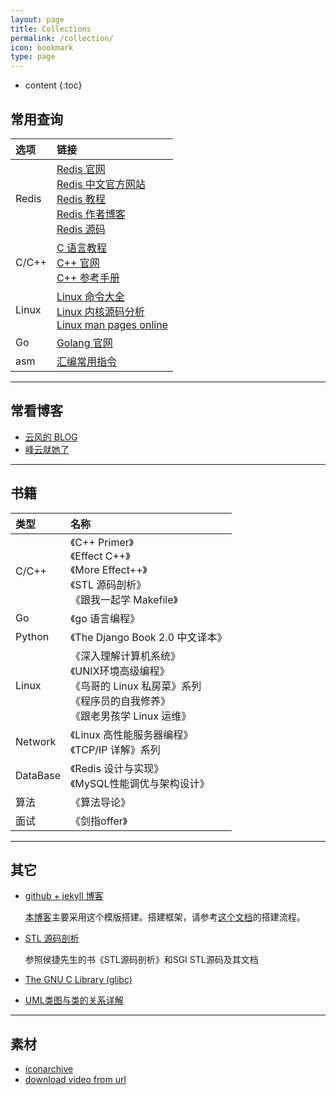```yaml
---
layout: page
title: Collections
permalink: /collection/
icon: bookmark
type: page
---
```


* content
{:toc}

## 常用查询

| 选项  | 链接                                                                                                                                                                                                                                                            |
| :---- | :-------------------------------------------------------------------------------------------------------------------------------------------------------------------------------------------------------------------------------------------------------------- |
| Redis | [Redis 官网](https://redis.io/)<br/>[Redis 中文官方网站](http://www.redis.cn/)<br/>[Redis 教程](https://www.runoob.com/redis/redis-tutorial.html) <br/>[Redis 作者博客](http://antirez.com/) <br/> [Redis 源码](https://github.com/antirez/redis/tree/unstable) |
| C/C++ | [C 语言教程](https://www.runoob.com/cprogramming/c-tutorial.html) <br/> [C++ 官网](http://www.cplusplus.com/) <br/> [C++ 参考手册](https://zh.cppreference.com/)                                                                                                |
| Linux | [Linux 命令大全](https://www.runoob.com/linux/linux-command-manual.html)<br/>[Linux 内核源码分析](https://www.cnblogs.com/tolimit/default.html?page=1)<br/>[Linux man pages online](http://man7.org/linux/man-pages/)                                           |
| Go    | [Golang 官网](https://golang.google.cn/)                                                                                                                                                                                                                        |
| asm   | [汇编常用指令](https://blog.csdn.net/qq_36982160/article/details/82950848)                                                                                                                                                                                      |

---

## 常看博客

* [云风的 BLOG](https://blog.codingnow.com/)
* [峰云就她了](http://xiaorui.cc/)

---

## 书籍

| 类型     | 名称                                                                                                                                    |
| :------- | :-------------------------------------------------------------------------------------------------------------------------------------- |
| C/C++    | 《C++ Primer》 <br/>《Effect C++》 <br/>《More Effect++》<br/>《STL 源码剖析》<br/>《跟我一起学 Makefile》                              |
| Go       | 《go 语言编程》                                                                                                                         |
| Python   | 《The Django Book 2.0 中文译本》                                                                                                        |
| Linux    | 《深入理解计算机系统》<br/>《UNIX环境高级编程》<br/>《鸟哥的 Linux 私房菜》系列 <br/>《程序员的自我修养》<br/>《跟老男孩学 Linux 运维》 |
| Network  | 《Linux 高性能服务器编程》     <br/> 《TCP/IP 详解》系列                                                                                |
| DataBase | 《Redis 设计与实现》<br/> 《MySQL性能调优与架构设计》                                                                                   |
| 算法     | 《算法导论》                                                                                                                            |
| 面试     | 《剑指offer》                                                                                                                           |

---

## 其它

* [github + jekyll 博客](https://github.com/Gaohaoyang/gaohaoyang.github.io)
  
  [本博客](https://wenfh2020.com/2020/02/17/make-blog/)主要采用这个模版搭建。搭建框架，请参考[这个文档](https://github.com/wonderseen/wonderseen.github.io)的搭建流程。

* [STL 源码剖析](https://www.kancloud.cn/digest/stl-sources/)
  
  参照侯捷先生的书《STL源码剖析》和SGI STL源码及其文档

* [The GNU C Library (glibc)](https://www.gnu.org/software/libc/)

* [UML类图与类的关系详解](http://www.uml.org.cn/oobject/201104212.asp)

---

## 素材

* [iconarchive](http://www.iconarchive.com/)
* [download video from url](https://en.savefrom.net/11/)

<!-- {% include comments.html %} -->
